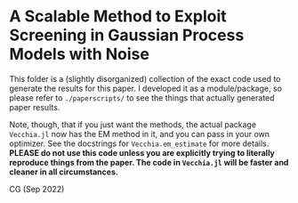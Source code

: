 
# A Scalable Method to Exploit Screening in Gaussian Process Models with Noise

This folder is a (slightly disorganized) collection of the exact code used to
generate the results for this paper. I developed it as a module/package, so
please refer to `./paperscripts/` to see the things that actually generated
paper results.

Note, though, that if you just want the methods, the actual package `Vecchia.jl`
now has the EM method in it, and you can pass in your own optimizer. See the
docstrings for `Vecchia.em_estimate` for more details. **PLEASE do not use this
code unless you are explicitly trying to literally reproduce things from the
paper. The code in `Vecchia.jl` will be faster and cleaner in all
circumstances.**

CG (Sep 2022)

